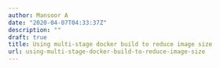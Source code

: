```yaml
---
author: Mansoor A
date: "2020-04-07T04:33:37Z"
description: ""
draft: true
title: Using multi-stage docker build to reduce image size
url: using-multi-stage-docker-build-to-reduce-image-size
---
```





